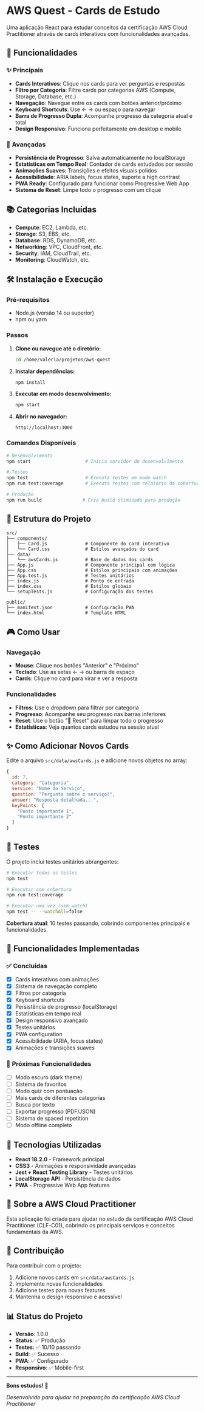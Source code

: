 # AWS Quest - Cards de Estudo

Uma aplicação React para estudar conceitos da certificação AWS Cloud Practitioner através de cards interativos com funcionalidades avançadas.

## 🚀 Funcionalidades

### ✨ **Principais**
- **Cards Interativos**: Clique nos cards para ver perguntas e respostas
- **Filtro por Categoria**: Filtre cards por categorias AWS (Compute, Storage, Database, etc.)
- **Navegação**: Navegue entre os cards com botões anterior/próximo
- **Keyboard Shortcuts**: Use ← → ou espaço para navegar
- **Barra de Progresso Dupla**: Acompanhe progresso da categoria atual e total
- **Design Responsivo**: Funciona perfeitamente em desktop e mobile

### 🎯 **Avançadas**
- **Persistência de Progresso**: Salva automaticamente no localStorage
- **Estatísticas em Tempo Real**: Contador de cards estudados por sessão
- **Animações Suaves**: Transições e efeitos visuais polidos
- **Acessibilidade**: ARIA labels, focus states, suporte a high contrast
- **PWA Ready**: Configurado para funcionar como Progressive Web App
- **Sistema de Reset**: Limpe todo o progresso com um clique

## 📚 Categorias Incluídas

- **Compute**: EC2, Lambda, etc.
- **Storage**: S3, EBS, etc.
- **Database**: RDS, DynamoDB, etc.
- **Networking**: VPC, CloudFront, etc.
- **Security**: IAM, CloudTrail, etc.
- **Monitoring**: CloudWatch, etc.

## 🛠️ Instalação e Execução

### **Pré-requisitos**
- Node.js (versão 14 ou superior)
- npm ou yarn

### **Passos**

1. **Clone ou navegue até o diretório:**
   ```bash
   cd /home/valeria/projetos/aws-quest
   ```

2. **Instalar dependências:**
   ```bash
   npm install
   ```

3. **Executar em modo desenvolvimento:**
   ```bash
   npm start
   ```

4. **Abrir no navegador:**
   ```
   http://localhost:3000
   ```

### **Comandos Disponíveis**

```bash
# Desenvolvimento
npm start                    # Inicia servidor de desenvolvimento

# Testes
npm test                     # Executa testes em modo watch
npm run test:coverage        # Executa testes com relatório de cobertura

# Produção
npm run build               # Cria build otimizado para produção
```

## 📁 Estrutura do Projeto

```
src/
├── components/
│   ├── Card.js              # Componente do card interativo
│   └── Card.css             # Estilos avançados do card
├── data/
│   └── awsCards.js          # Base de dados dos cards
├── App.js                   # Componente principal com lógica
├── App.css                  # Estilos principais com animações
├── App.test.js              # Testes unitários
├── index.js                 # Ponto de entrada
├── index.css                # Estilos globais
└── setupTests.js            # Configuração dos testes

public/
├── manifest.json            # Configuração PWA
└── index.html               # Template HTML
```

## 🎮 Como Usar

### **Navegação**
- **Mouse**: Clique nos botões "Anterior" e "Próximo"
- **Teclado**: Use as setas ← → ou barra de espaço
- **Cards**: Clique no card para virar e ver a resposta

### **Funcionalidades**
- **Filtros**: Use o dropdown para filtrar por categoria
- **Progresso**: Acompanhe seu progresso nas barras inferiores
- **Reset**: Use o botão "🔄 Reset" para limpar todo o progresso
- **Estatísticas**: Veja quantos cards estudou na sessão atual

## ✨ Como Adicionar Novos Cards

Edite o arquivo `src/data/awsCards.js` e adicione novos objetos no array:

```javascript
{
  id: 7,
  category: "Categoria",
  service: "Nome do Serviço",
  question: "Pergunta sobre o serviço?",
  answer: "Resposta detalhada...",
  keyPoints: [
    "Ponto importante 1",
    "Ponto importante 2"
  ]
}
```

## 🧪 Testes

O projeto inclui testes unitários abrangentes:

```bash
# Executar todos os testes
npm test

# Executar com cobertura
npm run test:coverage

# Executar uma vez (sem watch)
npm test -- --watchAll=false
```

**Cobertura atual**: 10 testes passando, cobrindo componentes principais e funcionalidades.

## 🎯 Funcionalidades Implementadas

### ✅ **Concluídas**
- [x] Cards interativos com animações
- [x] Sistema de navegação completo
- [x] Filtros por categoria
- [x] Keyboard shortcuts
- [x] Persistência de progresso (localStorage)
- [x] Estatísticas em tempo real
- [x] Design responsivo avançado
- [x] Testes unitários
- [x] PWA configuration
- [x] Acessibilidade (ARIA, focus states)
- [x] Animações e transições suaves

### 🚧 **Próximas Funcionalidades**
- [ ] Modo escuro (dark theme)
- [ ] Sistema de favoritos
- [ ] Modo quiz com pontuação
- [ ] Mais cards de diferentes categorias
- [ ] Busca por texto
- [ ] Exportar progresso (PDF/JSON)
- [ ] Sistema de spaced repetition
- [ ] Modo offline completo

## 🎨 Tecnologias Utilizadas

- **React 18.2.0** - Framework principal
- **CSS3** - Animações e responsividade avançadas
- **Jest + React Testing Library** - Testes unitários
- **LocalStorage API** - Persistência de dados
- **PWA** - Progressive Web App features

## 📖 Sobre a AWS Cloud Practitioner

Esta aplicação foi criada para ajudar no estudo da certificação AWS Cloud Practitioner (CLF-C01), cobrindo os principais serviços e conceitos fundamentais da AWS.

## 🤝 Contribuição

Para contribuir com o projeto:

1. Adicione novos cards em `src/data/awsCards.js`
2. Implemente novas funcionalidades
3. Adicione testes para novas features
4. Mantenha o design responsivo e acessível

## 📊 Status do Projeto

- **Versão**: 1.0.0
- **Status**: ✅ Produção
- **Testes**: ✅ 10/10 passando
- **Build**: ✅ Sucesso
- **PWA**: ✅ Configurado
- **Responsivo**: ✅ Mobile-first

---

**Bons estudos! 🚀**

*Desenvolvido para ajudar na preparação da certificação AWS Cloud Practitioner*
